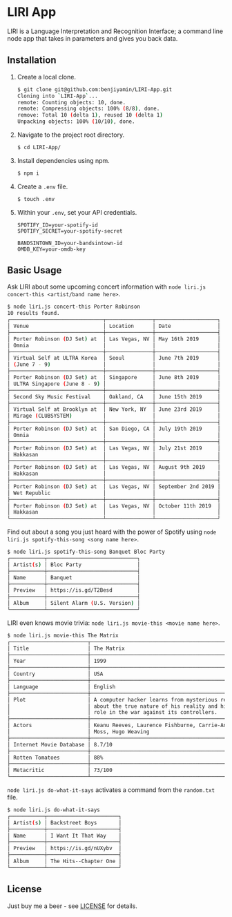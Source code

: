 # LIRI App

LIRI is a Language Interpretation and Recognition Interface; a command line node app that takes in parameters and gives you back data.

## Installation

1. Create a local clone.
   
    ```bash
    $ git clone git@github.com:benjiyamin/LIRI-App.git
    Cloning into `LIRI-App`...
    remote: Counting objects: 10, done.
    remote: Compressing objects: 100% (8/8), done.
    remove: Total 10 (delta 1), reused 10 (delta 1)
    Unpacking objects: 100% (10/10), done.
    ```

2. Navigate to the project root directory.

    ```bash
    $ cd LIRI-App/
    ```

3. Install dependencies using npm.
   
    ```bash
    $ npm i
    ```

4. Create a `.env` file.
   
    ```bash
    $ touch .env
    ```

5. Within your `.env`, set your API credentials.
   
    ```
    SPOTIFY_ID=your-spotify-id
    SPOTIFY_SECRET=your-spotify-secret

    BANDSINTOWN_ID=your-bandsintown-id
    OMDB_KEY=your-omdb-key
    ```


## Basic Usage

Ask LIRI about some upcoming concert information with `node liri.js concert-this <artist/band name here>`.

```bash
$ node liri.js concert-this Porter Robinson
10 results found.
┌──────────────────────────────┬───────────────┬────────────────────┐
│ Venue                        │ Location      │ Date               │
├──────────────────────────────┼───────────────┼────────────────────┤
│ Porter Robinson (DJ Set) at  │ Las Vegas, NV │ May 16th 2019      │
│ Omnia                        │               │                    │
├──────────────────────────────┼───────────────┼────────────────────┤
│ Virtual Self at ULTRA Korea  │ Seoul         │ June 7th 2019      │
│ (June 7 - 9)                 │               │                    │
├──────────────────────────────┼───────────────┼────────────────────┤
│ Porter Robinson (DJ Set) at  │ Singapore     │ June 8th 2019      │
│ ULTRA Singapore (June 8 - 9) │               │                    │
├──────────────────────────────┼───────────────┼────────────────────┤
│ Second Sky Music Festival    │ Oakland, CA   │ June 15th 2019     │
├──────────────────────────────┼───────────────┼────────────────────┤
│ Virtual Self at Brooklyn at  │ New York, NY  │ June 23rd 2019     │
│ Mirage (CLUBSYSTEM)          │               │                    │
├──────────────────────────────┼───────────────┼────────────────────┤
│ Porter Robinson (DJ Set) at  │ San Diego, CA │ July 19th 2019     │
│ Omnia                        │               │                    │
├──────────────────────────────┼───────────────┼────────────────────┤
│ Porter Robinson (DJ Set) at  │ Las Vegas, NV │ July 21st 2019     │
│ Hakkasan                     │               │                    │
├──────────────────────────────┼───────────────┼────────────────────┤
│ Porter Robinson (DJ Set) at  │ Las Vegas, NV │ August 9th 2019    │
│ Hakkasan                     │               │                    │
├──────────────────────────────┼───────────────┼────────────────────┤
│ Porter Robinson (DJ Set) at  │ Las Vegas, NV │ September 2nd 2019 │
│ Wet Republic                 │               │                    │
├──────────────────────────────┼───────────────┼────────────────────┤
│ Porter Robinson (DJ Set) at  │ Las Vegas, NV │ October 11th 2019  │
│ Hakkasan                     │               │                    │
└──────────────────────────────┴───────────────┴────────────────────┘

```

Find out about  a song you just heard with the power of Spotify using `node liri.js spotify-this-song <song name here>`.

```bash
$ node liri.js spotify-this-song Banquet Bloc Party
┌───────────┬─────────────────────────────┐
│ Artist(s) │ Bloc Party                  │
├───────────┼─────────────────────────────┤
│ Name      │ Banquet                     │
├───────────┼─────────────────────────────┤
│ Preview   │ https://is.gd/T2Besd        │
├───────────┼─────────────────────────────┤
│ Album     │ Silent Alarm (U.S. Version) │
└───────────┴─────────────────────────────┘

```

LIRI even knows movie trivia: `node liri.js movie-this <movie name here>`.

```bash
$ node liri.js movie-this The Matrix
┌─────────────────────────┬──────────────────────────────────────────────────┐
│ Title                   │ The Matrix                                       │
├─────────────────────────┼──────────────────────────────────────────────────┤
│ Year                    │ 1999                                             │
├─────────────────────────┼──────────────────────────────────────────────────┤
│ Country                 │ USA                                              │
├─────────────────────────┼──────────────────────────────────────────────────┤
│ Language                │ English                                          │
├─────────────────────────┼──────────────────────────────────────────────────┤
│ Plot                    │ A computer hacker learns from mysterious rebels  │
│                         │ about the true nature of his reality and his     │
│                         │ role in the war against its controllers.         │
├─────────────────────────┼──────────────────────────────────────────────────┤
│ Actors                  │ Keanu Reeves, Laurence Fishburne, Carrie-Anne    │
│                         │ Moss, Hugo Weaving                               │
├─────────────────────────┼──────────────────────────────────────────────────┤
│ Internet Movie Database │ 8.7/10                                           │
├─────────────────────────┼──────────────────────────────────────────────────┤
│ Rotten Tomatoes         │ 88%                                              │
├─────────────────────────┼──────────────────────────────────────────────────┤
│ Metacritic              │ 73/100                                           │
└─────────────────────────┴──────────────────────────────────────────────────┘

```

`node liri.js do-what-it-says` activates a command from the `random.txt` file.

```bash
$ node liri.js do-what-it-says
┌───────────┬───────────────────────┐
│ Artist(s) │ Backstreet Boys       │
├───────────┼───────────────────────┤
│ Name      │ I Want It That Way    │
├───────────┼───────────────────────┤
│ Preview   │ https://is.gd/nUXybv  │
├───────────┼───────────────────────┤
│ Album     │ The Hits--Chapter One │
└───────────┴───────────────────────┘

```



## License

Just buy me a beer - see [LICENSE](LICENSE.md) for details.

